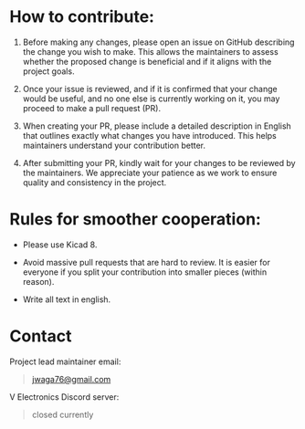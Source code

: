 # How to contribute:

1. Before making any changes, please open an issue on GitHub describing the change you wish to make.
This allows the maintainers to assess whether the proposed change is beneficial and if it aligns
with the project goals.

2. Once your issue is reviewed, and if it is confirmed that your change would be useful,
and no one else is currently working on it, you may proceed to make a pull request (PR).

3. When creating your PR, please include a detailed description in English that outlines exactly
what changes you have introduced. This helps maintainers understand your contribution better.

4. After submitting your PR, kindly wait for your changes to be reviewed by the maintainers.
We appreciate your patience as we work to ensure quality and consistency in the project.

# Rules for smoother cooperation:

- Please use Kicad 8.

- Avoid massive pull requests that are hard to review. It is easier for
  everyone if you split your contribution into smaller pieces (within reason).

- Write all text in english.

# Contact

Project lead maintainer email:

>jwaga76@gmail.com

V Electronics Discord server:

>closed currently
